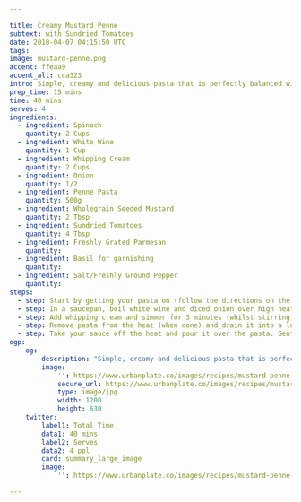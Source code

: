 ```yaml
---

title: Creamy Mustard Penne
subtext: with Sundried Tomatoes
date: 2018-04-07 04:15:50 UTC
tags:
image: mustard-penne.png
accent: ffeaa9
accent_alt: cca323
intro: Simple, creamy and delicious pasta that is perfectly balanced with the sweetness of the tomatoes and the spiciness of the seeded mustard that also adds amazing colour and texture.
prep_time: 15 mins
time: 40 mins
serves: 4
ingredients:
  - ingredient: Spinach
    quantity: 2 Cups
  - ingredient: White Wine
    quantity: 1 Cup
  - ingredient: Whipping Cream
    quantity: 2 Cups
  - ingredient: Onion
    quantity: 1/2
  - ingredient: Penne Pasta
    quantity: 500g
  - ingredient: Wholegrain Seeded Mustard
    quantity: 2 Tbsp
  - ingredient: Sundried Tomatoes
    quantity: 4 Tbsp
  - ingredient: Freshly Grated Parmesan
    quantity: 
  - ingredient: Basil for garnishing
    quantity: 
  - ingredient: Salt/Freshly Ground Pepper
    quantity: 
steps:
  - step: Start by getting your pasta on (follow the directions on the packet). While your pasta is cooking, get your prep done by dicing your onion, and slicing up sun dried tomatoes into 1cm strips.
  - step: In a saucepan, boil white wine and diced onion over high heat until liquid evaporates, should take about 6-8 minutes. Reduce heat to medium-high.
  - step: Add whipping cream and simmer for 3 minutes (whilst stirring), then add mustard, tomatoes, and spinach. Crack some pepper in to the mix and continue to gently simmer so the flavours get to know each other.
  - step: Remove pasta from the heat (when done) and drain it into a large bowl. Pour a tablespoon of oil over the pasta and toss it through (to reduce the pasta sticking together, and season your pasta with salt/pepper.
  - step: Take your sauce off the heat and pour it over the pasta. Gently toss together by flipping the bowl, or stirring. Add the chopped basil and shaved parmesan to finish.
ogp:
    og:
        description: "Simple, creamy and delicious pasta that is perfectly balanced with the sweetness of the tomatoes and the spiciness of the seeded mustard that also adds amazing colour and texture."
        image:
            '': https://www.urbanplate.co/images/recipes/mustard-penne-share.jpg
            secure_url: https://www.urbanplate.co/images/recipes/mustard-penne-share.jpg
            type: image/jpg
            width: 1200
            height: 630
    twitter:
        label1: Total Time
        data1: 40 mins
        label2: Serves
        data2: 4 ppl
        card: summary_large_image
        image:
            '': https://www.urbanplate.co/images/recipes/mustard-penne-share.jpg

---
```

